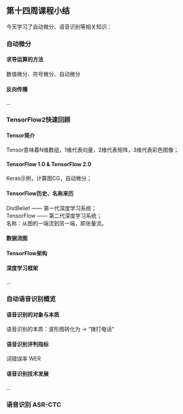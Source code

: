 ## 第十四周课程小结
今天学习了自动微分、语音识别等相关知识：

### 自动微分
#### 求导运算的方法
数值微分、符号微分、自动微分
#### 反向传播
...
### TensorFlow2快速回顾
#### Tensor简介
Tensor意味着N维数组，1维代表向量，2维代表矩阵，3维代表彩色图像；
#### TensorFlow 1.0 & TensorFlow 2.0
Keras示例，计算图CG，自动微分；
#### TensorFlow历史、名称来历
DistBelief —— 第一代深度学习系统；\
TensorFlow —— 第二代深度学习系统；\
名称：从图的一端流到另一端，即张量流。
#### 数据流图
#### TensorFlow架构
#### 深度学习框架
...
### 自动语音识别概览
#### 语音识别的对象与本质
语音识别的本质：波形图转化为 → “拨打电话”
#### 语音识别评判指标
词错误率 WER
#### 语音识别技术发展
...

### 语音识别 ASR-CTC
